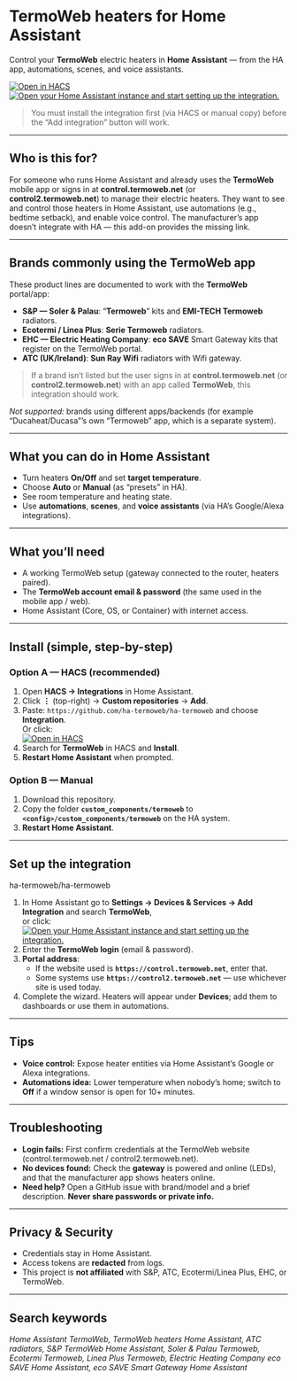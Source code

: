 # TermoWeb heaters for Home Assistant

Control your **TermoWeb** electric heaters in **Home Assistant** — from the HA app, automations, scenes, and voice assistants.

[![Open in HACS](https://my.home-assistant.io/badges/hacs_repository.svg)](https://my.home-assistant.io/redirect/hacs_repository/?owner=ha-termoweb&repository=ha-termoweb&category=integration)
[![Open your Home Assistant instance and start setting up the integration.](https://my.home-assistant.io/badges/config_flow_start.svg)](https://my.home-assistant.io/redirect/config_flow_start/?domain=termoweb)

> You must install the integration first (via HACS or manual copy) before the “Add integration” button will work.

---

## Who is this for?

For someone who runs Home Assistant and already uses the **TermoWeb** mobile app or signs in at **control.termoweb.net** (or **control2.termoweb.net**) to manage their electric heaters. They want to see and control those heaters in Home Assistant, use automations (e.g., bedtime setback), and enable voice control. The manufacturer’s app doesn’t integrate with HA — this add-on provides the missing link.

---

## Brands commonly using the TermoWeb app

These product lines are documented to work with the **TermoWeb** portal/app:

- **S&P — Soler & Palau**: “**Termoweb**” kits and **EMI-TECH Termoweb** radiators.  
- **Ecotermi / Linea Plus**: **Serie Termoweb** radiators.  
- **EHC — Electric Heating Company**: **eco SAVE** Smart Gateway kits that register on the TermoWeb portal.
- **ATC (UK/Ireland)**: **Sun Ray Wifi** radiators with Wifi gateway.


> If a brand isn’t listed but the user signs in at **control.termoweb.net** (or **control2.termoweb.net**) with an app called **TermoWeb**, this integration should work.

_Not supported:_ brands using different apps/backends (for example “Ducaheat/Ducasa”’s own “Termoweb” app, which is a separate system).

---

## What you can do in Home Assistant

- Turn heaters **On/Off** and set **target temperature**.
- Choose **Auto** or **Manual** (as “presets” in HA).
- See room temperature and heating state.
- Use **automations**, **scenes**, and **voice assistants** (via HA’s Google/Alexa integrations).

---

## What you’ll need

- A working TermoWeb setup (gateway connected to the router, heaters paired).
- The **TermoWeb account email & password** (the same used in the mobile app / web).
- Home Assistant (Core, OS, or Container) with internet access.

---

## Install (simple, step-by-step)

### Option A — HACS (recommended)

1) Open **HACS → Integrations** in Home Assistant.  
2) Click **⋮** (top-right) → **Custom repositories** → **Add**.  
3) Paste: `https://github.com/ha-termoweb/ha-termoweb` and choose **Integration**.  
   Or click:  
   [![Open in HACS](https://my.home-assistant.io/badges/hacs_repository.svg)](https://my.home-assistant.io/redirect/hacs_repository/?owner=ha-termoweb&repository=ha-termoweb&category=integration)  
4) Search for **TermoWeb** in HACS and **Install**.  
5) **Restart Home Assistant** when prompted.

### Option B — Manual

1) Download this repository.  
2) Copy the folder **`custom_components/termoweb`** to **`<config>/custom_components/termoweb`** on the HA system.  
3) **Restart Home Assistant**.

---

## Set up the integration
ha-termoweb/ha-termoweb
1) In Home Assistant go to **Settings → Devices & Services → Add Integration** and search **TermoWeb**,  
   or click:  
   [![Open your Home Assistant instance and start setting up the integration.](https://my.home-assistant.io/badges/config_flow_start.svg)](https://my.home-assistant.io/redirect/config_flow_start/?domain=termoweb)
2) Enter the **TermoWeb login** (email & password).  
3) **Portal address**:  
   - If the website used is **`https://control.termoweb.net`**, enter that.  
   - Some systems use **`https://control2.termoweb.net`** — use whichever site is used today.  
4) Complete the wizard. Heaters will appear under **Devices**; add them to dashboards or use them in automations.

---

## Tips
- **Voice control:** Expose heater entities via Home Assistant’s Google or Alexa integrations.  
- **Automations idea:** Lower temperature when nobody’s home; switch to **Off** if a window sensor is open for 10+ minutes.

---

## Troubleshooting

- **Login fails:** First confirm credentials at the TermoWeb website (control.termoweb.net / control2.termoweb.net).  
- **No devices found:** Check the **gateway** is powered and online (LEDs), and that the manufacturer app shows heaters online.  
- **Need help?** Open a GitHub issue with brand/model and a brief description. **Never share passwords or private info.**

---

## Privacy & Security

- Credentials stay in Home Assistant.  
- Access tokens are **redacted** from logs.  
- This project is **not affiliated** with S&P, ATC, Ecotermi/Linea Plus, EHC, or TermoWeb.

---

## Search keywords

*Home Assistant TermoWeb, TermoWeb heaters Home Assistant, ATC radiators, S&P TermoWeb Home Assistant, Soler & Palau Termoweb, Ecotermi Termoweb, Linea Plus Termoweb, Electric Heating Company eco SAVE Home Assistant, eco SAVE Smart Gateway Home Assistant*

